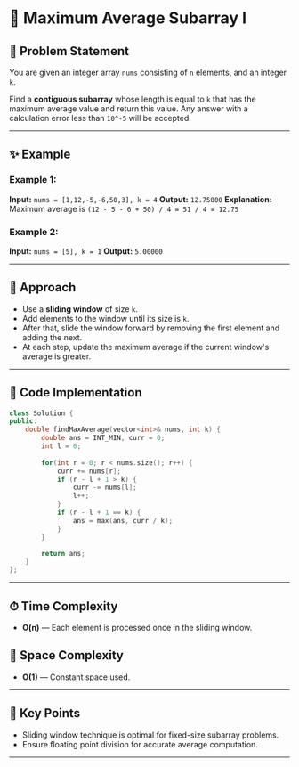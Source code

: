 
# 🔢 Maximum Average Subarray I

## 📝 Problem Statement

You are given an integer array `nums` consisting of `n` elements, and an integer `k`.

Find a **contiguous subarray** whose length is equal to `k` that has the maximum average value and return this value. Any answer with a calculation error less than `10^-5` will be accepted.

---

## ✨ Example

### Example 1:

**Input:** `nums = [1,12,-5,-6,50,3], k = 4`
**Output:** `12.75000`
**Explanation:** Maximum average is `(12 - 5 - 6 + 50) / 4 = 51 / 4 = 12.75`

### Example 2:

**Input:** `nums = [5], k = 1`
**Output:** `5.00000`

---

## 🚀 Approach

* Use a **sliding window** of size `k`.
* Add elements to the window until its size is `k`.
* After that, slide the window forward by removing the first element and adding the next.
* At each step, update the maximum average if the current window's average is greater.

---

## 🔢 Code Implementation

```cpp
class Solution {
public:
    double findMaxAverage(vector<int>& nums, int k) {
        double ans = INT_MIN, curr = 0;
        int l = 0;
        
        for(int r = 0; r < nums.size(); r++) {
            curr += nums[r];
            if (r - l + 1 > k) {
                curr -= nums[l];
                l++;
            }
            if (r - l + 1 == k) {
                ans = max(ans, curr / k);
            }
        }

        return ans;
    }
};
```

---

## ⏱ Time Complexity

* **O(n)** — Each element is processed once in the sliding window.

## 💾 Space Complexity

* **O(1)** — Constant space used.

---

## 🌟 Key Points

* Sliding window technique is optimal for fixed-size subarray problems.
* Ensure floating point division for accurate average computation.

---
